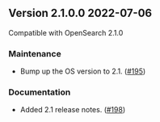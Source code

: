 ## Version 2.1.0.0 2022-07-06

Compatible with OpenSearch 2.1.0

### Maintenance
* Bump up the OS version to 2.1. ([#195](https://github.com/opensearch-project/job-scheduler/pull/195))

### Documentation
* Added 2.1 release notes. ([#198](https://github.com/opensearch-project/job-scheduler/pull/198))